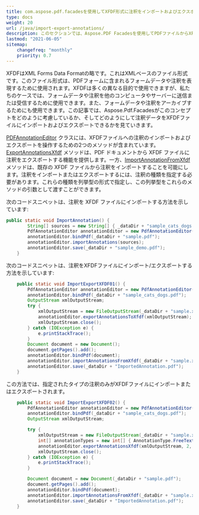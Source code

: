```yaml
---
title: com.aspose.pdf.facadesを使用してXFDF形式に注釈をインポートおよびエクスポートする
type: docs
weight: 20
url: /java/import-export-annotations/
description: このセクションでは、Aspose.PDF Facadesを使用してPDFファイルからXFDFに注釈をエクスポートおよびインポートする方法を説明します。
lastmod: "2021-06-05"
sitemap:
    changefreq: "monthly"
    priority: 0.7
---
```


XFDFはXML Forms Data Formatの略です。これはXMLベースのファイル形式です。このファイル形式は、PDFフォームに含まれるフォームデータや注釈を表現するために使用されます。XFDFは多くの異なる目的で使用できますが、私たちのケースでは、フォームデータや注釈を他のコンピュータやサーバーに送信または受信するために使用できます。また、フォームデータや注釈をアーカイブするためにも使用できます。この記事では、Aspose.Pdf.Facadesがこのコンセプトをどのように考慮しているか、そしてどのようにして注釈データをXFDFファイルにインポートおよびエクスポートできるかを見ていきます。

[PDFAnnotationEditor](https://reference.aspose.com/pdf/java/com.aspose.pdf.facades/PdfAnnotationEditor) クラスには、XFDFファイルへの注釈のインポートおよびエクスポートを操作するための2つのメソッドが含まれています。
 [ExportAnnotationsXfdf](https://reference.aspose.com/pdf/java/com.aspose.pdf.facades/PdfAnnotationEditor#exportAnnotationsToXfdf-java.io.OutputStream-) メソッドは、PDF ドキュメントから XFDF ファイルに注釈をエクスポートする機能を提供します。一方、[ImportAnnotationFromXfdf](https://reference.aspose.com/pdf/java/com.aspose.pdf.facades/PdfAnnotationEditor#importAnnotationFromXfdf-java.io.InputStream-) メソッドは、既存の XFDF ファイルから注釈をインポートすることを可能にします。注釈をインポートまたはエクスポートするには、注釈の種類を指定する必要があります。これらの種類を列挙型の形式で指定し、この列挙型をこれらのメソッドの引数として渡すことができます。

次のコードスニペットは、注釈を XFDF ファイルにインポートする方法を示しています:

```java
public static void ImportAnnotation() {
        String[] sources = new String[] { _dataDir + "sample_cats_dogs.pdf" };
        PdfAnnotationEditor annotationEditor = new PdfAnnotationEditor();
        annotationEditor.bindPdf(_dataDir + "sample.pdf");
        annotationEditor.importAnnotations(sources);
        annotationEditor.save(_dataDir + "sample_demo.pdf");
    }
```

次のコードスニペットは、注釈をXFDFファイルにインポート/エクスポートする方法を示しています:

```java
    public static void ImportExportXFDF01() {
        PdfAnnotationEditor annotationEditor = new PdfAnnotationEditor();
        annotationEditor.bindPdf(_dataDir + "sample_cats_dogs.pdf");
        OutputStream xmlOutputStream;
        try {
            xmlOutputStream = new FileOutputStream(_dataDir + "sample.xfdf");
            annotationEditor.exportAnnotationsToXfdf(xmlOutputStream);
            xmlOutputStream.close();
        } catch (IOException e) {
            e.printStackTrace();
        }
        Document document = new Document();
        document.getPages().add();
        annotationEditor.bindPdf(document);
        annotationEditor.importAnnotationsFromXfdf(_dataDir + "sample.xfdf");
        annotationEditor.save(_dataDir + "ImportedAnnotation.pdf");
    }
```

この方法では、指定されたタイプの注釈のみがXFDFファイルにインポートまたはエクスポートされます。

```java
    public static void ImportExportXFDF02() {
        PdfAnnotationEditor annotationEditor = new PdfAnnotationEditor();
        annotationEditor.bindPdf(_dataDir + "sample_cats_dogs.pdf");
        OutputStream xmlOutputStream;

        try {
            xmlOutputStream = new FileOutputStream(_dataDir + "sample.xfdf");
            int[] annotationTypes = new int[] { AnnotationType.FreeText, AnnotationType.Text };
            annotationEditor.exportAnnotationsXfdf(xmlOutputStream, 2, 2, annotationTypes);
            xmlOutputStream.close();
        } catch (IOException e) {            
            e.printStackTrace();
        }

        Document document = new Document(_dataDir + "sample.pdf");
        document.getPages().add();
        annotationEditor.bindPdf(document);
        annotationEditor.importAnnotationsFromXfdf(_dataDir + "sample.xfdf");
        annotationEditor.save(_dataDir + "ImportedAnnotation.pdf");
    }
```